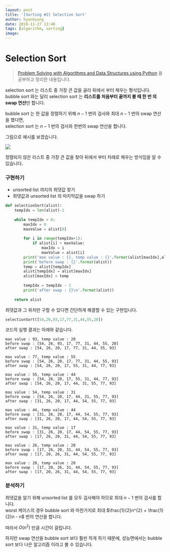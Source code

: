 ```yaml
---
layout: post
title: '[Sorting #2] Selection Sort'
author: hyunkyung
date: 2018-11-27 13:40
tags: [algorithm, sorting]
image: 
---
```


# Selection Sort



> [Problem Solving with Algorithms and Data Structures using Python](http://interactivepython.org/runestone/static/pythonds/index.html) 을 공부하고 정리한 내용입니다.



selection sort 는 리스트 중 가장 큰 값을 골라 뒤에서 부터 채우는 형식입니다.<br>bubble sort 와는 달리 selection sort 는 **리스트를 처음부터 끝까지 볼 때 한 번 의 swap 연산**만 합니다.

bubble sort 는 한 값을 정렬하기 위해 $n-1$ 번의 검사와 최대 $n-1$ 번의 swap 연산을 했다면,<br>selection sort 는 $n-1$ 번의 검사와 한번의 swap 연산을 합니다. 

그림으로 예시를 보겠습니다.

![](http://interactivepython.org/runestone/static/pythonds/_images/selectionsortnew.png)



정렬되지 않은 리스트 중 가장 큰 값을 찾아 뒤에서 부터 차례로 채우는 방식임을 알 수 있습니다.



### 구현하기

- unsorted list 까지의 최댓값 찾기
- 최댓값과 unsorted list 의  마지막값을 swap 하기

```python
def selectionSort(alist):
    tempIdx = len(alist)-1
    
    while tempIdx > 0:
        maxIdx = 0
        maxValue = alist[0]
        
        for i in range(tempIdx+1):
            if alist[i] > maxValue:
                maxIdx = i
                maxValue = alist[i]
        print('max value : {}, temp value : {}'.format(alist[maxIdx],alist[tempIdx]))
        print('before swap : {}'.format(alist))
        temp = alist[tempIdx] 
        alist[tempIdx] = alist[maxIdx]
        alist[maxIdx] = temp
        
        tempIdx = tempIdx - 1
        print('after swap : {}\n'.format(alist))
    
    return alist
```

최댓값과 그 위치만 구할 수 있다면 간단하게 해결할 수 있는 구현입니다.



```python
selectionSort([54,26,93,17,77,31,44,55,20])
```

코드의 실행 결과는 아래와 같습니다.

```
max value : 93, temp value : 20
before swap : [54, 26, 93, 17, 77, 31, 44, 55, 20]
after swap : [54, 26, 20, 17, 77, 31, 44, 55, 93]

max value : 77, temp value : 55
before swap : [54, 26, 20, 17, 77, 31, 44, 55, 93]
after swap : [54, 26, 20, 17, 55, 31, 44, 77, 93]

max value : 55, temp value : 44
before swap : [54, 26, 20, 17, 55, 31, 44, 77, 93]
after swap : [54, 26, 20, 17, 44, 31, 55, 77, 93]

max value : 54, temp value : 31
before swap : [54, 26, 20, 17, 44, 31, 55, 77, 93]
after swap : [31, 26, 20, 17, 44, 54, 55, 77, 93]

max value : 44, temp value : 44
before swap : [31, 26, 20, 17, 44, 54, 55, 77, 93]
after swap : [31, 26, 20, 17, 44, 54, 55, 77, 93]

max value : 31, temp value : 17
before swap : [31, 26, 20, 17, 44, 54, 55, 77, 93]
after swap : [17, 26, 20, 31, 44, 54, 55, 77, 93]

max value : 26, temp value : 20
before swap : [17, 26, 20, 31, 44, 54, 55, 77, 93]
after swap : [17, 20, 26, 31, 44, 54, 55, 77, 93]

max value : 20, temp value : 20
before swap : [17, 20, 26, 31, 44, 54, 55, 77, 93]
after swap : [17, 20, 26, 31, 44, 54, 55, 77, 93]
```



### 분석하기

최댓값을 알기 위해 unsorted list 를 모두 검사해야 하므로 최대 $n-1$ 번의 검사를 합니다.<br>worst 케이스의 경우 bubble sort 와 마찬가지로 최대 $\frac{1}{2}n^{2} + \frac{1}{2}n - n$  번의 연산을 합니다.

따라서 $O(n^{2})$ 만큼 시간이 걸립니다.

하지만 swap 연산을 bubble sort 보다 훨씬 적게 하기 때문에, 성능면에서는 bubble sort 보다 나은 알고리즘 이라고 볼 수 있습니다.